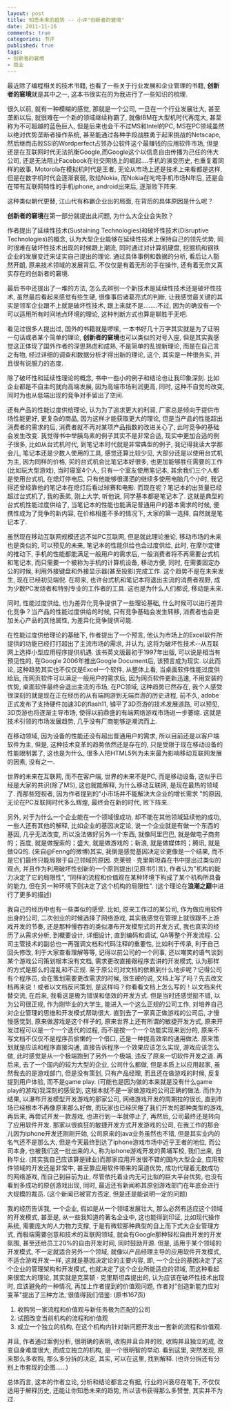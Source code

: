 ```yaml
---
layout: post
title: 知悉未来的趋势 -- 小评"创新者的窘境"
date: 2011-11-16
comments: true
categories: 书评
published: true
tags: 
- 创新者的窘境
- 商业
---
```


最近除了编程相关的技术书籍, 也看了一些关于行业发展和企业管理的书籍, **创新者的窘境**就是其中之一, 这本书很实在的为我进行了一些知识的梳理.  

<!-- more -->

很久以前, 就有一种模糊的感觉, 那就是一个公司, 一旦在一个行业发展壮大, 甚至垄断以后, 就很难在一个新的领域继续称霸了, 就像IBM在大型机时代再庞大, 甚至称为不可超越的蓝色巨人, 但是后来也会干不过MS和Intel的PC, MS在PC领域虽然以绝对优势垄断者操作系统, 甚至能通过各种手段战胜勇于起来挑战的Netscape, 然后继而击败SSI的Wordperfect占领办公软件这个最赚钱的应用软件市场, 但是还是在互联网时代无法抗衡Google,而Google这个以信息自由传播为己任的伟大公司, 还是无法阻止Facebook在社交网络上的崛起....手机的演变历史, 也重复着同样的故事, Motorola在模拟机时代是王者, 无论从市场上还是技术上来看都是这样, 但是在数字机时代会逐渐衰弱, 败给Nokia, 而Nokia在叱咤手机市场N年后, 还是会在带有互联网特性的手机iphone, android出来后, 逐渐败下阵来.  

这种类似朝代更替, 江山代有称霸企业出的局面, 在背后的具体原因是什么呢？

**创新者的窘境**在第一部分就提出此问题, 为什么大企业会失败？

作者提出了延续性技术(Sustaining Technologies)和破坏性技术(Disruptive Technologies)的概念, 认为大型企业能够在延续性技术上保持自己的领先优势, 同时很难在破坏性技术出现的时候跟上潮流, 同时通过对计算机硬盘, 挖掘机和钢铁企业的发展变迁来证实自己提出的理论.  通过具体事例和数据的分析, 看后让人豁然开朗, 原来技术领域的发展背后, 不仅仅是有着无形的手在操作, 还有着无奈又真实存在的创新者的窘境.  

最后书中还提出了一堆的方法, 怎么去辨别一个新技术是延续性技术还是破坏性技术, 虽然最后看起来感觉有些生硬, 很像事后诸葛亮式的判断, 让我感觉最关键的其实是领军企业跟不上就是破坏性技术, 跟上来就不是........不过, 因为的确没有一个可以适用所有时间地点环境的理论, 这种判断方式也算是聊胜于无吧.  

看见过很多人提出过, 国外的书籍就是啰嗦, 一本书好几十万字其实就是为了证明一句话或者某个简单的理论, **创新者的窘境**也可以类似的对号入座, 但是其实我感觉这正体现了国外作者的深思熟虑和成熟, 不是简单的乱抛新理论, 而是在自己言之有物, 经过详细的调查和数据分析才得出新的理论, 这个, 其实是一种很务实, 并且很有说服力的态度.  

除了破坏性和延续性理论的概念, 书中一些小的例子和结论也让我印象深刻.  比如企业都是不自主的就向高端发展, 因为高端市场利润更高, 同时, 这种不自觉的改变, 同时为也从低端出现的竞争对手留出了空间.  

还有产品的性能过度供给理论, 认为为了追求更大的利润, 厂家总是倾向于提供市场性能更好, 更复杂的商品, 因为这样才能获取更大的理论, 但是当产品的性能超出消费者的需求的后, 消费者就不再对某项产品指数的改进关心了, 此时竞争的基础会发生改变.  我觉得书中举胰岛素的例子其实不是非常合适, 现实中更加合适的例子很多, 比如从台式机时代, 到笔记本时代就是非常典型的例子, 我记得我读大学那会儿, 笔记本还是少数人使用的工具, 感觉还算比较少见, 大部分还是以使用台式机为主, 因为同样的价格, 买的台式机会比笔记本好很多, 也更加能够胜任需要的工作(比如玩大型游戏), 当时寝室4个人, 只有一个室友使用笔记本, 其余我们三个人都是使用台式机, 在熄灯停电后, 只有他能够很潇洒的继续多使用电脑几个小时, 我记得还曾经靠他的笔记本在熄灯后看过球赛和电影.  而现在呢？笔记本的出货量已经超过台式机了, 我的表弟, 刚上大学, 听他说, 同学基本都是笔记本了.  这就是典型的台式机性能过度供给了, 当笔记本的性能也能满足普通用户的基本需求的时候, 便携性成为了竞争的新内容, 在价格相差不多的情况下,  大家的第一选择, 自然就是笔记本了.  

虽然现在移动互联网规模还远不如PC互联网, 但是就此理论推论, 移动市场的未来也是类似的, 可以预见的未来, 笔记本的性能供给也会过度供给, 此时, 在摩尔定律的推动下, 手机的性能都能满足一般用户的需求后, 一般消费者将不再需要台式机和笔记本, 而只需要一个被称为手机的计算机设备, 移动方便, 同时, 在需要固定办公的时候, 利用外接键盘和外接显示器(甚至投影)完成工作.  这个趋势不是在未来发生, 现在已经初见端倪.  在将来, 也许台式机和笔记本将退出主流的消费者视野, 成为少数PC发烧者和特别专业的工作者的工具.  这也是为什么人们都说, 移动是未来.  

同时, 性能过度供给, 也为差异化竞争提供了一些理论基础, 什么时候可以进行差异化竞争？当产品的性能过度供给的时候, 只有竞争基础会发生转移, 消费者也会更加关心产品的其他属性, 为差异化竞争提供可能.  

在性能过度供给理论的基础下, 作者提出了一个预言, 他认为市场上的Excel软件所提供的功能已经打打超出了主流市场的需求, 并认为, 这将为破坏性技术--从互联网上选择小型应用程序提供机遇.  该书英文版最初于1997年出版, 可以说是相当有预见性的, 在Google 2006年推出Google Document后, 该预言成为现实.  以此而论, 这种趋势其实也不仅仅是Excel一个软件, 从整体上看, 当桌面软件性能过度供给后, 而网页软件可以满足一般用户的需求后, 因为网页软件更新迅速, 不用安装的优势, 桌面软件最终会退出主流的市场, 在PC领域, 这种趋势已然存在, 我个人感受很深刻的就是现在正在经历的从有端网游到无端页游的历史进程, 前不久, adobe正式发布了支持硬件加速3D的flash11, 铺平了3D页游的技术发展道路, 可以预见, 3D页游也将逐渐主导市场, 使得以前鼎盛的有端网络游戏市场进一步萎缩.  这就是技术引领的市场发展趋势, 几乎没有厂商能够逆潮流而上.  

在移动领域, 因为设备的性能还没有超出普通用户的需求, 所以目前还是以客户端软件为主, 但是, 这种技术变革的趋势依然还是存在的, 只是受限于现在移动设备的性能限制罢了, 这也是为什么, 很多人把HTML5列为未来最为影响移动互联网发展的因素, 没有之一.  

世界的未来在互联网, 而不在客户端, 世界的未来不是PC, 而是移动设备, 这似乎已经是大家的共识(除了MS), 这也就能解释, 为什么移动互联网, 是现在最热的领域了.  而那些短视者, 因为作者提到的"小市场并不能解决大企业的增长需求 "的原因, 无论在PC互联网时代多么辉煌, 最终会在新的时代, 败下阵来.  

另外, 对于为什么一个企业能在一个领域很成功, 却不能在其他领域延续他的成功, 一些人还有其他的解释, 比如企业的基因决定论, 说一个企业就是有做一个东西的基因, 几乎无法改变, 所以没法做好另外一个东西, 就像阿里巴巴, 就是做电子商务的；百度, 就是做搜索的；盛大, 就是做游戏的；新浪, 就是做媒体的；腾讯, 就是做QQ的.  (来自@Fenng的微博)其实, 我倒是感觉基因决定论更像是一个结果, 而不是它们最终只能局限于自己领域的原因.  克莱顿 · 克里斯坦森在书中提出过类似的观点, 并且作为利用破坏性创新的一个原则提出(见原书引言), 作者认为"机构的能力决定了它的局限性", "同样的流程和价值观在某种环境下构成了某个机构所具备的能力, 但在另一种环境下则决定了这个机构的局限性".  (这个理论在**浪潮之巅**中进行了更多的描述)

我自己的经历中也有一些类似的感受.  比如, 原来工作过的某公司, 作为做应用软件出身的公司, 二次创业的时候选择了网络游戏, 其实我感觉在管理上就很跟不上游戏开发的节奏, 还是那种慢吞吞的类似瀑布开发模型式的开发方式, 我也真实的经历了从需求分析, 到概要设计, 详细设计, 直到编码和调试, QA等整个开发流程.  公司主管技术的副总也一再强调文档和代码注释的重要性, 比如利于传承, 利于自己回头修改, 利于大家查看理解等等, 记得以前公司的一个同事, 还以嘲笑的语气谈到某个游戏公司策划根本没有文档, 需求更改直接跟程序去讲的开发模式, 认为那样的方式是那么的混乱和不正规.  至于原公司对文档的依赖到什么地步呢？记得公司有个程序员, 会在策划需要更改需求的时候, 很生硬的说, 文档上写了吗？先去改文档再来说！或者以文档反问策划, 是这样吗？你看看文档上怎么写的！以文档来代替交流, 在后来, 我看这是极为错误和低效的开发方式.  但是当时还感觉挺不错, 以为公司很正规, 作为刚毕业的大学生, 能进入一个这么正规的公司工作, 对培养自己对企业管理的思维和开发模式帮助很大.  直到去了一家真正做游戏的公司后, 才慢慢感觉到, 原来做游戏是这个样子的, 原来世界上还有所谓的敏捷开发方式, 原来开发过程可以是一个一个迭代的过程, 而不是按一个一个功能实现来划分的, 原来不写文档不仅仅不是程序员偷懒的一个借口, 还是一种提高效率的通用做法.  原来策划就是应该和程序直接沟通, 直接告诉程序一个效果应该怎么实现, 游戏应该怎么做, 此时感觉是从一个极端跑到了另外一个极端, 违反了原来一切软件开发之道.  再后来, 去了一个国内的较为大型的企业, 公司什么都做, 但是本质上以应用起家, 虽然我去的是游戏部门, 但是没有策划, 只有产品经理, 而且还在做游戏的时候, 反复提到用户体验, 而不是game play.  (可能也是因为做的本来就是没有什么game play的游戏)我深刻的感受到, 这根本就不是一家做游戏的公司正确的做法.  而作为结果, 以瀑布开发模型开发游戏的那家公司, 网络游戏开发的周期拉的很长, 直到市场已经根本不再像原来那么好做, 而玩家也已经厌倦了我们开发的那种类型的游戏, 再后来, 再尝试开发一款游戏, 也进行到一半就停止了, 再然后, 公司最终还是转向了应用软件开发.  那家以很疯狂的敏捷开发方式开发游戏的公司, 在我工作的那会儿因为iphone开发还刚刚开始, 公司原来的java业务虽然也不错, 但是其实业内的名气还不是那么大, 但是今天最终到达了iphone游戏市场中近乎王者的地位, 而公司本身, 也被我们这一批出来的人, 称为iphone游戏开发的黄埔军校, 我们出来, 自称毕业.  (其实我自己应该算是肄业)而那家应用开发很不错的国内大型企业, 应用软件领域的开发还是非常牛, 甚至靠应用软件带来的渠道优势, 成功代理着无数成功的网络游戏, 而自己到目前为止, 尽管依托着业内无可比拟的巨大平台优势, 也没有看到多成功的原创游戏出现, 同时, 最近还有新闻称其原创游戏部门在年底会进行大规模的裁员.  (这个新闻已被官方否定, 但是还是能说明一定的问题)

我的经历告诉我, 一个企业, 假如是从一个领域发展壮大, 那么必然有适应这个领域的开发模式, 甚至是, 从一些我知道的著名企业中, 这也能得到印证, 比如现代操作系统, 需要庞大的人力物力支撑, 于是有微软那种典型的自上而下式大企业管理方式, 而极端需要创意和技术的互联网领域, 就会有Google那种轻松自由开发的开发氛围, 甚至还给员工20%的自由开发时间, 同时鼓励开源.  但是, 适用于某个领域的开发模式, 不一定就适合另外一个领域, 就像以产品经理主导的应用软件开发模式, 不适合游戏开发一样, 这就是基因决定论的主要内容, 即, 一个企业的基因决定了这个企业的管理架构和开发模式, 也就决定了这个企业所能适应的领域, 而这种看起来很宏大的理论, 其实就是克莱顿 · 克里斯坦森提出的, 认为应该在破坏性技术出现时, 应该避免的一种情况, 再加上作者提到的价值观问题, 作者对"创造新能力应对变革"提出了三种方法, 很值得我们借鉴: (原书167页)

1. 收购另一家流程和价值观与新任务极为匹配的公司
2. 试图改变当前机构的流程和价值观
3. 成立一个独立的机构, 在这个机构内针对新问题开发出一套新的流程和价值观.  

并且, 作者通过案例分析, 很明确的表明, 收购并且合并的败, 收购并且独立的成, 改变自身难度很大, 而成立独立的机构, 是一个很明智的举动.  看到这里, 突然发现, 原来那么多收购, 那么多分拆的决定, 其实, 可以在这里, 找到解释.  (也许分拆还有分别上市套现的企图......)

总体而言, 这本的作者立论, 分析和结论都言之有据, 行业的兴衰尽在笔下, 不仅仅适用于解释历史, 还能让你知悉未来的趋势, 所以该书获得那么多赞誉, 其实并不为过.  
